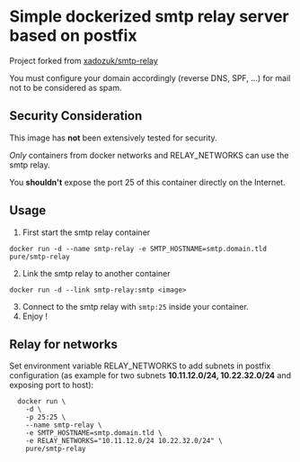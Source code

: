 # Simple dockerized smtp relay server based on postfix

Project forked from [xadozuk/smtp-relay](https://github.com/xadozuk/docker-smtp-relay)

You must configure your domain accordingly (reverse DNS, SPF, ...) for mail not to be considered as spam.

## Security Consideration

This image has **not** been extensively tested for security.

*Only* containers from docker networks and RELAY_NETWORKS can use the smtp relay.

You **shouldn't** expose the port 25 of this container directly on the Internet.

## Usage

1. First start the smtp relay container

  ```
  docker run -d --name smtp-relay -e SMTP_HOSTNAME=smtp.domain.tld pure/smtp-relay
  ```

2. Link the smtp relay to another container

  ```
  docker run -d --link smtp-relay:smtp <image>
  ```

3. Connect to the smtp relay with `smtp:25` inside your container.
4. Enjoy !

## Relay for networks

Set environment variable RELAY_NETWORKS to add subnets in postfix configuration (as example for two subnets **10.11.12.0/24, 10.22.32.0/24** and exposing port to host):

```
  docker run \
    -d \
    -p 25:25 \
    --name smtp-relay \
    -e SMTP_HOSTNAME=smtp.domain.tld \
    -e RELAY_NETWORKS="10.11.12.0/24 10.22.32.0/24" \
    pure/smtp-relay
```
